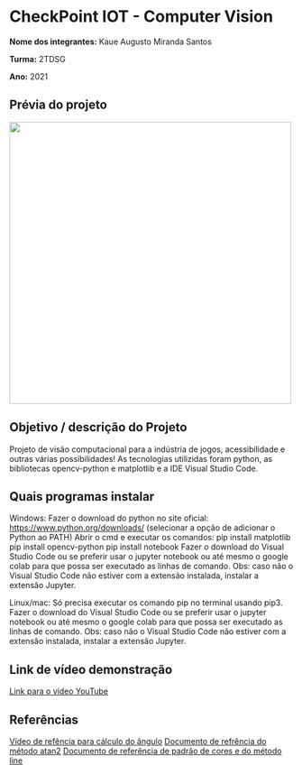 # CheckPoint IOT - Computer Vision

**Nome dos integrantes:**
Kaue Augusto Miranda Santos

**Turma:**
2TDSG

**Ano:**
2021

## Prévia do projeto
<img src="/Img_CV_IoTCheck" width="500">

## Objetivo / descrição do Projeto
Projeto de visão computacional para a indústria de jogos, acessibilidade e outras várias possibilidades!
As tecnologias utilizidas foram python, as bibliotecas opencv-python e matplotlib e a IDE Visual Studio Code.

## Quais programas instalar
Windows:
  Fazer o download do python no site oficial:
  https://www.python.org/downloads/ (selecionar a opção de adicionar o Python ao PATH)
  Abrir o cmd e executar os comandos:
    pip install matplotlib
    pip install opencv-python
    pip install notebook
  Fazer o download do Visual Studio Code ou se preferir usar o jupyter notebook ou até mesmo o google colab para que possa ser executado as linhas de comando.
  Obs: caso não o Visual Studio Code não estiver com a extensão instalada, instalar a extensão Jupyter.

Linux/mac:
  Só precisa executar os comando pip no terminal usando pip3.
  Fazer o download do Visual Studio Code ou se preferir usar o jupyter notebook ou até mesmo o google colab para que possa ser executado as linhas de comando.
  Obs: caso não o Visual Studio Code não estiver com a extensão instalada, instalar a extensão Jupyter.
  
## Link de vídeo demonstração
[Link para o vídeo YouTube](https://www.youtube.com/watch?v=h3gB5A_RhCY&ab_channel=HenriqueNeves)

## Referências
[Vídeo de refência para cálculo do ângulo](https://www.youtube.com/watch?v=zK2PsziBVhA&t=5s&ab_channel=Murtaza%27sWorkshop-RoboticsandAI)
[Documento de refrência do método atan2](https://www.w3schools.com/python/ref_math_atan2.asp)
[Documento de referência de padrão de cores e do método line](https://ichi.pro/pt/opencv-guia-completo-para-iniciantes-para-dominar-os-fundamentos-da-visao-computacional-com-codigo-81487622211577)




